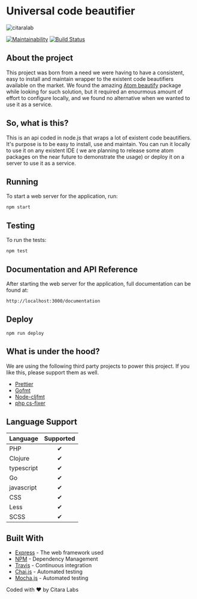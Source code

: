 # Universal code beautifier

![citaralab](https://user-images.githubusercontent.com/20716798/28749145-62359dba-7494-11e7-8fdf-a2e10f07dd03.png)

[![Maintainability](https://api.codeclimate.com/v1/badges/f2d47b6738c1508024bc/maintainability)](https://codeclimate.com/github/LukasMeine/universal-code-beautifer/maintainability)
[![Build Status](https://travis-ci.org/LukasMeine/universal-code-beautifer.svg?branch=master)](https://travis-ci.org/LukasMeine/universal-code-beautifer)

## About the project
This project was born from a need we were having to have a consistent, easy to install and maintain wrapper to the existent code beautifiers available on the market. We found the amazing [Atom beautify](https://atom.io/packages/atom-beautify) package while looking for such solution, but it required an enourmous amount of effort to configure locally, and we found no alternative when we wanted to use it as a service.

## So, what is this?
This is an api coded in node.js that wraps a lot of existent code beautifiers. It's purpose is to be easy to install, use and maintain. You can run it locally to use it on any existent IDE ( we are planning to release some atom packages on the near future to demonstrate the usage) or deploy it on a server to use it as a service.

## Running

To start a web server for the application, run:

    npm start
    
## Testing

To run the tests:

    npm test

## Documentation and API Reference

After starting the web server for the application, full documentation can be found at:

    http://localhost:3000/documentation
    
## Deploy
    npm run deploy

## What is under the hood?
We are using the following third party projects to power this project. If you like this, please support them as well.
- [Prettier](https://github.com/prettier/prettier)
- [Gofmt](https://golang.org/cmd/gofmt/)
- [Node-cljfmt](https://github.com/snoe/node-cljfmt)
- [php cs-fixer](https://github.com/FriendsOfPHP/PHP-CS-Fixer)

## Language Support

| Language | Supported | 
|----------|:-------------:|
|PHP| &#10004; |
Clojure| &#10004; |
typescript| &#10004; |
Go| &#10004; |
javascript| &#10004; |
CSS| &#10004; |
Less| &#10004; |
SCSS| &#10004; |

## Built With

* [Express](https://expressjs.com) - The web framework used
* [NPM](https://www.npmjs.com/) - Dependency Management
* [Travis](https://travis-ci.org/) - Continuous integration 
* [Chai.js](http://chaijs.com/) - Automated testing 
* [Mocha.js](https://mochajs.org/) - Automated testing 



Coded with ❤ by Citara Labs
    
    
